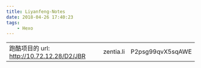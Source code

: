 ```yaml
---
title: Liyanfeng-Notes
date: 2018-04-26 17:40:23
tags:
    - Hexo
---
```

||||
|--|--|--|
|跑酷项目的 url: http://10.72.12.28/D2/JBR|zentia.li|P2psg99qvX5sqAWE|